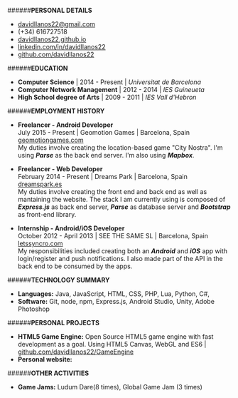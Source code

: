 ######**PERSONAL DETAILS**
* <i class="fa fa-envelope-o fa-lg"></i>davidllanos22@gmail.com
* <i class="fa fa-phone fa-lg"></i>(+34) 616727518
* <i class="fa fa-laptop fa-lg"></i><a href="http://davidllanos22.github.io" target="_blank">davidllanos22.github.io</a>  
* <i class="fa fa-linkedin fa-lg"></i><a href="https://www.linkedin.com/in/davidllanos22" target="_blank">linkedin.com/in/davidllanos22</a>
* <i class="fa fa-github fa-lg"></i><a href="https://github.com/davidllanos22" target="_blank">github.com/davidllanos22</a>

######**EDUCATION**
* **Computer Science** | 2014 - Present | *Universitat de Barcelona*  
* **Computer Network Management** | 2012 - 2014 | *IES Guineueta*  
* **High School degree of Arts** | 2009 - 2011 | *IES Vall d'Hebron*  

######**EMPLOYMENT HISTORY**
* **Freelancer - Android Developer**  
July 2015 - Present | Geomotion Games | Barcelona, Spain <a href="http://geomotiongames.com" target="_blank">geomotiongames.com</a>    
My duties involve creating the location-based game "City Nostra". I'm using ***Parse*** as the back end server. I'm also using ***Mapbox***.

* **Freelancer - Web Developer**  
February 2014 - Present | Dreams Park | Barcelona, Spain <a href="http://dreamspark.es" target="_blank">dreamspark.es</a>  
My duties involve creating the front end and back end as well as mantaining the website. The stack I am currently using is composed of ***Express.js*** as back end server, ***Parse*** as database server and ***Bootstrap*** as front-end library.

* **Internship - Android/iOS Developer**  
October 2012 - April 2013 | SEE THE SAME SL | Barcelona, Spain <a href="http://letssyncro.com" target="_blank">letssyncro.com</a>  
My responsibilities included creating both an ***Android*** and ***iOS*** app with login/register and push notifications. I also made part of the API in the back end to be consumed by the apps.

######**TECHNOLOGY SUMMARY**
* **Languages:** Java, JavaScript, HTML, CSS, PHP, Lua, Python, C#, 
* **Software:** Git, node, npm, Express.js, Android Studio, Unity, Adobe Photoshop

######**PERSONAL PROJECTS**
* **HTML5 Game Engine:** Open Source HTML5 game engine with fast development as a goal. Using HTML5 Canvas, WebGL and ES6 | <a href="http://github.com/davidllanos22/GameEngine" target="_blank">github.com/davidllanos22/GameEngine</a>  
* **Personal website:** 

######**OTHER ACTIVITIES**
* **Game Jams:** Ludum Dare(8 times), Global Game Jam (3 times)
